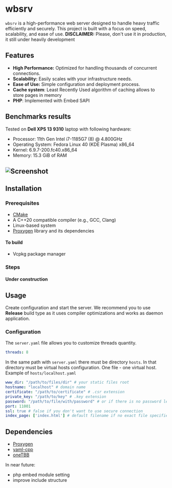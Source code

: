 # wbsrv

`wbsrv` is a high-performance web server designed to handle heavy traffic efficiently and securely. This project is built with a focus on speed, scalability, and ease of use.
**DISCLAIMER:** Please, don't use it in production, it still under heavily development
## Features

- **High Performance:** Optimized for handling thousands of concurrent connections.
- **Scalability:** Easily scales with your infrastructure needs.
- **Ease of Use:** Simple configuration and deployment process.
- **Cache system**: Least Recently Used algorithm of caching allows to store pages in memory
- **PHP**: Implemented with Embed SAPI 
## Benchmarks results

Tested on **Dell XPS 13 9310** laptop with following hardware:
- Processor: 11th Gen Intel i7-1185G7 (8) @ 4.800GHz
- Operating System: Fedora Linux 40 (KDE Plasma) x86_64
- Kernel: 6.9.7-200.fc40.x86_64
- Memory: 15.3 GiB of RAM
## ![Screenshot](https://i.imgur.com/p7X24U1.png)
                    
## Installation

### Prerequisites

- [CMake](https://cmake.org/)
- A C++20 compatible compiler (e.g., GCC, Clang)
- Linux-based system
- [Proxygen](https://github.com/facebook/proxygen) library and its dependencies
#### To build
- Vcpkg package manager

### Steps

#### Under construction 

## Usage

Create configuration and start the server. We recommend you to use **Release** build type as it uses compiler optimizations and works as daemon application. 

### Configuration

The `server.yaml` file allows you to customize threads quantity.

```yaml
threads: 8
```

In the same path with `server.yaml` there must be directory `hosts`. In that directory must be virtual hosts configuration. One file - one virtual host. Example of `hosts/localhost.yaml`
```yaml
www_dir: "/path/to/files/dir" # your static files root
hostname: "localhost" # domain name
certificate: "/path/to/certificate" # .csr extension
private_key: "/path/to/key" # .key extension
password: "/path/to/file/with/password" # or if there is no password leave it blank
port: 11001
ssl: true # false if you don't want to use secure connection
index_page: ['index.html'] # default filename if no exact file specified in request
```

## Dependencies
- [Proxygen](https://github.com/facebook/proxygen)
- [yaml-cpp](https://github.com/jbeder/yaml-cpp)
- [oneTBB](https://github.com/oneapi-src/oneTBB)

In near future:
- php embed module setting
- improve include structure